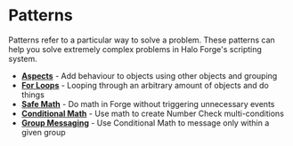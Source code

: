 # Patterns

Patterns refer to a particular way to solve a problem. These patterns can help
you solve extremely complex problems in Halo Forge's scripting system.

 - [**Aspects**](./aspects.hs.md) - Add behaviour to objects using other objects
   and grouping
 - [**For Loops**](./for-loops.hs.md) - Looping through an arbitrary amount of
   objects and do things
 - [**Safe Math**](./safe-math.hs.md) - Do math in Forge without triggering
   unnecessary events
 - [**Conditional Math**](./conditional-math.hs.md) - Use math to create Number
   Check multi-conditions
 - [**Group Messaging**](./group-messaging.hs.md) - Use Conditional Math to
   message only within a given group
